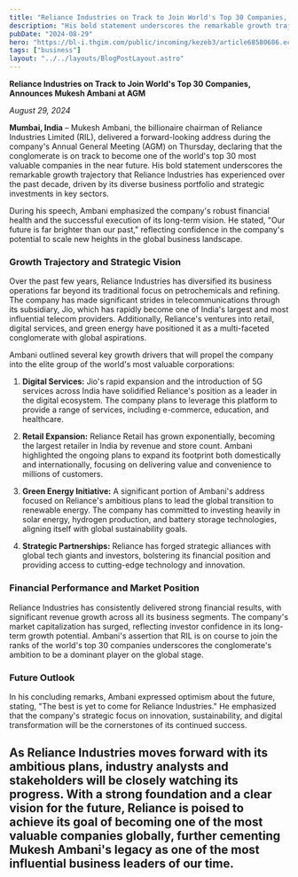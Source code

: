 ```yaml
---
title: "Reliance Industries on Track to Join World's Top 30 Companies, Announces Mukesh Ambani at AGM"
description: "His bold statement underscores the remarkable growth trajectory that Reliance Industries has experienced over the past decade, driven by its diverse business portfolio and strategic investments in key sectors."
pubDate: "2024-08-29"
hero: "https://bl-i.thgim.com/public/incoming/kezeb3/article68580686.ece/alternates/LANDSCAPE_435/Mukesh%20Ambani.png"
tags: ["business"]
layout: "../../layouts/BlogPostLayout.astro"
---
```

**Reliance Industries on Track to Join World's Top 30 Companies, Announces Mukesh Ambani at AGM**

*August 29, 2024*

**Mumbai, India** – Mukesh Ambani, the billionaire chairman of Reliance Industries Limited (RIL), delivered a forward-looking address during the company's Annual General Meeting (AGM) on Thursday, declaring that the conglomerate is on track to become one of the world's top 30 most valuable companies in the near future. His bold statement underscores the remarkable growth trajectory that Reliance Industries has experienced over the past decade, driven by its diverse business portfolio and strategic investments in key sectors.

During his speech, Ambani emphasized the company's robust financial health and the successful execution of its long-term vision. He stated, "Our future is far brighter than our past," reflecting confidence in the company's potential to scale new heights in the global business landscape.

### **Growth Trajectory and Strategic Vision**

Over the past few years, Reliance Industries has diversified its business operations far beyond its traditional focus on petrochemicals and refining. The company has made significant strides in telecommunications through its subsidiary, Jio, which has rapidly become one of India's largest and most influential telecom providers. Additionally, Reliance's ventures into retail, digital services, and green energy have positioned it as a multi-faceted conglomerate with global aspirations.

Ambani outlined several key growth drivers that will propel the company into the elite group of the world's most valuable corporations:

1. **Digital Services:** Jio's rapid expansion and the introduction of 5G services across India have solidified Reliance's position as a leader in the digital ecosystem. The company plans to leverage this platform to provide a range of services, including e-commerce, education, and healthcare.

2. **Retail Expansion:** Reliance Retail has grown exponentially, becoming the largest retailer in India by revenue and store count. Ambani highlighted the ongoing plans to expand its footprint both domestically and internationally, focusing on delivering value and convenience to millions of customers.

3. **Green Energy Initiative:** A significant portion of Ambani's address focused on Reliance's ambitious plans to lead the global transition to renewable energy. The company has committed to investing heavily in solar energy, hydrogen production, and battery storage technologies, aligning itself with global sustainability goals.

4. **Strategic Partnerships:** Reliance has forged strategic alliances with global tech giants and investors, bolstering its financial position and providing access to cutting-edge technology and innovation.

### **Financial Performance and Market Position**

Reliance Industries has consistently delivered strong financial results, with significant revenue growth across all its business segments. The company's market capitalization has surged, reflecting investor confidence in its long-term growth potential. Ambani's assertion that RIL is on course to join the ranks of the world's top 30 companies underscores the conglomerate's ambition to be a dominant player on the global stage.

### **Future Outlook**

In his concluding remarks, Ambani expressed optimism about the future, stating, "The best is yet to come for Reliance Industries." He emphasized that the company's strategic focus on innovation, sustainability, and digital transformation will be the cornerstones of its continued success.

As Reliance Industries moves forward with its ambitious plans, industry analysts and stakeholders will be closely watching its progress. With a strong foundation and a clear vision for the future, Reliance is poised to achieve its goal of becoming one of the most valuable companies globally, further cementing Mukesh Ambani's legacy as one of the most influential business leaders of our time.
---